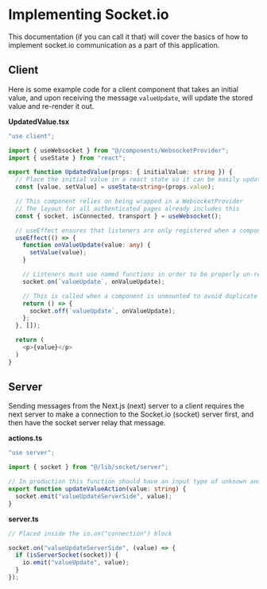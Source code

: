 # Implementing Socket.io

This documentation (if you can call it that) will cover the basics of how to implement socket.io communication as a part of this application.

## Client

Here is some example code for a client component that takes an initial value, and upon receiving the message `valueUpdate`, will update the stored value and re-render it out.

**UpdatedValue.tsx**

```ts
"use client";

import { useWebsocket } from "@/components/WebsocketProvider";
import { useState } from "react";

export function UpdatedValue(props: { initialValue: string }) {
  // Place the initial value in a react state so it can be easily updated
  const [value, setValue] = useState<string>(props.value);

  // This component relies on being wrapped in a WebsocketProvider
  // The layout for all authenticated pages already includes this
  const { socket, isConnected, transport } = useWebsocket();

  // useEffect ensures that listeners are only registered when a componentis rendered, and handles removal of the listeners on re-render or unmount
  useEffect(() => {
    function onValueUpdate(value: any) {
      setValue(value);
    }

    // Listeners must use named functions in order to be properly un-registered on un-mount of the component
    socket.on(`valueUpdate`, onValueUpdate);

    // This is called when a component is unmounted to avoid duplicate calls when a message is received
    return () => {
      socket.off(`valueUpdate`, onValueUpdate);
    };
  }, []);

  return (
    <p>{value}</p>
  )
}
```

## Server

Sending messages from the Next.js (next) server to a client requires the next server to make a connection to the Socket.io (socket) server first, and then have the socket server relay that message.

**actions.ts**

```ts
"use server";

import { socket } from "@/lib/socket/server";

// In production this function should have an input type of unknown and implement validation with Zod, however for the simplicity of this example this has been skipped
export function updateValueAction(value: string) {
  socket.emit("valueUpdateServerSide", value);
}
```

**server.ts**

```ts
// Placed inside the io.on("connection") block

socket.on("valueUpdateServerSide", (value) => {
  if (isServerSocket(socket)) {
    io.emit("valueUpdate", value);
  }
});
```
